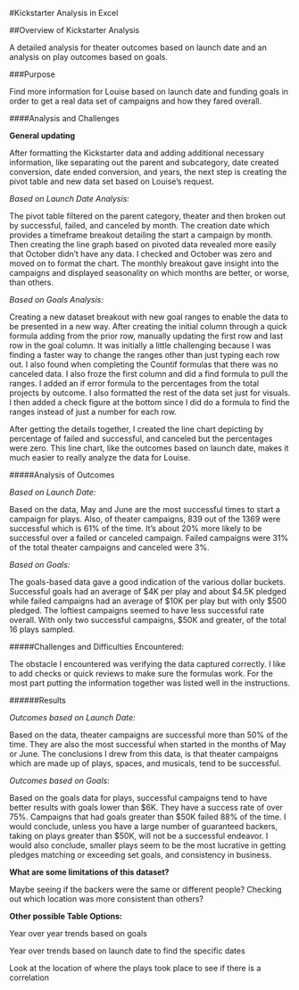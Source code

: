 #Kickstarter Analysis in Excel

##Overview of Kickstarter Analysis

A detailed analysis for theater outcomes based on launch date and an analysis on play outcomes based on goals. 

###Purpose

Find more information for Louise based on launch date and funding goals in order to get a real data set of campaigns and how they fared overall. 


####Analysis and Challenges

**General updating**

After formatting the Kickstarter data and adding additional necessary information, like separating out the parent and subcategory, date created conversion, date ended conversion, and years, the next step is creating the pivot table and new data set based on Louise’s request. 

*Based on Launch Date Analysis:*

The pivot table filtered on the parent category, theater and then broken out by successful, failed, and canceled by month. The creation date which provides a timeframe breakout detailing the start a campaign by month. Then creating the line graph based on pivoted data revealed more easily that October didn’t have any data. I checked and October was zero and moved on to format the chart. The monthly breakout gave insight into the campaigns and displayed seasonality on which months are better, or worse, than others. 

*Based on Goals Analysis:*

Creating a new dataset breakout with new goal ranges to enable the data to be presented in a new way. After creating the initial column through a quick formula adding from the prior row, manually updating the first row and last row in the goal column. It was initially a little challenging because I was finding a faster way to change the ranges other than just typing each row out. I also found when completing the Countif formulas that there was no canceled data. I also froze the first column and did a find formula to pull the ranges. I added an if error formula to the percentages from the total projects by outcome. I also formatted the rest of the data set just for visuals. I then added a check figure at the bottom since I did do a formula to find the ranges instead of just a number for each row. 

After getting the details together, I created the line chart depicting by percentage of failed and successful, and canceled but the percentages were zero. This line chart, like the outcomes based on launch date, makes it much easier to really analyze the data for Louise. 


#####Analysis of Outcomes

*Based on Launch Date:*

Based on the data, May and June are the most successful times to start a campaign for plays. Also, of theater campaigns, 839 out of the 1369 were successful which is 61% of the time. It’s about 20% more likely to be successful over a failed or canceled campaign. Failed campaigns were 31% of the total theater campaigns and canceled were 3%. 

*Based on Goals:*

The goals-based data gave a good indication of the various dollar buckets. Successful goals had an average of $4K per play and about $4.5K pledged while failed campaigns had an average of $10K per play but with only $500 pledged. The loftiest campaigns seemed to have less successful rate overall. With only two successful campaigns, $50K and greater, of the total 16 plays sampled. 

#####Challenges and Difficulties Encountered:

The obstacle I encountered was verifying the data captured correctly. I like to add checks or quick reviews to make sure the formulas work. For the most part putting the information together was listed well in the instructions. 


######Results

*Outcomes based on Launch Date:*

Based on the data, theater campaigns are successful more than 50% of the time. They are also the most successful when started in the months of May or June. The conclusions I drew from this data, is that theater campaigns which are made up of plays, spaces, and musicals, tend to be successful.  

*Outcomes based on Goals:*

Based on the goals data for plays, successful campaigns tend to have better results with goals lower than $6K. They have a success rate of over 75%. Campaigns that had goals greater than $50K failed 88% of the time. I would conclude, unless you have a large number of guaranteed backers, taking on plays greater than $50K, will not be a successful endeavor. I would also conclude, smaller plays seem to be the most lucrative in getting pledges matching or exceeding set goals, and consistency in business. 

**What are some limitations of this dataset?**

Maybe seeing if the backers were the same or different people? 
Checking out which location was more consistent than others?

**Other possible Table Options:**

Year over year trends based on goals

Year over trends based on launch date to find the specific dates 

Look at the location of where the plays took place to see if there is a correlation


